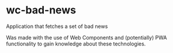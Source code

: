 # wc-bad-news
Application that fetches a set of bad news

Was made with the use of Web Components and (potentially) PWA functionality to gain knowledge about these technologies.

